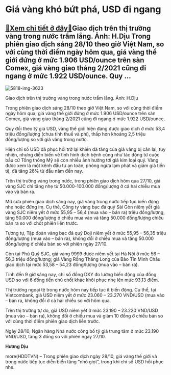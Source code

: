 Giá vàng khó bứt phá, USD đi ngang
==================================

[:gift:Xem chi tiết ở đây:gift:](https://hddtvn.com/gia-vang-kho-but-pha-usd-di-ngang/)Giao dịch trên thị trường vàng trong nước trầm lắng. Ảnh: H.Dịu Trong phiên giao dịch sáng 28/10 theo giờ Việt Nam, so với cùng thời điểm ngày hôm qua, giá vàng thế giới đứng ở mức 1.906 USD/ounce trên sàn Comex, giá vàng giao tháng 2/2021 cũng đi ngang ở mức 1.922 USD/ounce. Quy …
------------------------------------------------------------------------------------------------------------------------------------------------------------------------------------------------------------------------------------------------------------------------------------------





![5818-img-3623](https://hddtvn.com/wp-content/uploads/2021/01/5818_IMG_3623-2.jpg "Giao dịch trên thị trường vàng trong nước vẫn khá trầm lắng. Ảnh: H.Dịu")


Giao dịch trên thị trường vàng trong nước trầm lắng. Ảnh: H.Dịu



Trong phiên giao dịch sáng 28/10 theo giờ Việt Nam, so với cùng thời điểm ngày hôm qua, giá vàng thế giới đứng ở mức 1.906 USD/ounce trên sàn Comex, giá vàng giao tháng 2/2021 cũng đi ngang ở mức 1.922 USD/ounce.


Quy đổi theo tỷ giá USD, vàng thế giới hiện đang được giao dịch ở mức 53,4 triệu đồng/lượng (chưa tính thuế và phí), thấp hơn khoảng 2,5 triệu đồng/lượng so với giá vàng trong nước.


Hiện chỉ số USD đã phục hồi trở lại khiến đà tăng của giá vàng bị cản lại, tuy nhiên, nhưng diễn biến về tình hình dịch bệnh cũng như tác động từ cuộc bầu cử Tổng thống Mỹ sẽ còn nhiều ảnh hưởng tới giá kim loại quý. Vàng được xem là một kênh đầu tư an toàn, phòng ngừa lạm phát và giảm giá tiền tệ, đã tăng 26% từ đầu năm đến nay.


Trên thị trường vàng trong nước, trong phiên giao dịch hôm qua 27/10, giá vàng SJC chỉ tăng nhẹ từ 50.000-100.000 đồng/lượng ở cả hai chiều mua vào và bán ra.


Mở cửa phiên giao dịch sáng nay, giá vàng trong nước tiếp tục biến động nhẹ hoặc đứng im. Cụ thể, Công ty vàng bạc đá quý Sài Gòn niêm yết giá vàng SJC niêm yết ở mức 55,95 – 56,4 (mua vào – bán ra) triệu đồng/lượng, tăng 50.000 đồng/lượng ở chiều mua vào và tăng 50.000 đồng/lượng chiều bán ra so với chốt phiên liền trước.


Tương tự, Tập đoàn vàng bạc đá quý Doji niêm yết ở mức 55,95 – 56,35 triệu đồng/lượng (mua vào – bán ra), không đổi ở chiều mua và tăng 50.000 đồng/lượng ở chiều bán so với phiên ngày 27/10.


Còn tại Phú Quý SJC, giá vàng 9999 được niêm yết tại Hà Nội ở mức 56 – 56,3 triệu đồng/lượng; giá Vàng Rồng Thăng Long của Bảo Tín Minh Châu giao dịch tại mức 53,58 – 54,23 đồng/lượng (mua vào – bán ra).


Tính đến 9 giờ sáng nay, chỉ số đồng DXY đo lường biến động của đồng USD so với 6 đồng tiền chủ chốt khác khôi phục nhẹ lên mức 93,13 điểm.


Thị trường ngoại tệ trong nước hôm nay tiếp tục ít biến động. Cụ thể, tại Vietcombank, giá USD niêm yết ở mức 23.060 – 23.270 VND/USD (mua vào – bán ra, không đổi ở cả hai chiều so với hôm qua.


Trên thị trường tự do, giá USD niêm yết ở mức 23.190 – 23.220 VND/USD (mua vào – bán ra), không đổi ở chiều mua và giảm 10 đồng ở chiều bán so với cùng thời điểm phiên giao dịch liền trước.


Ngày 28/10, Ngân hàng Nhà nước công bố tỷ giá trung tâm ở mức 23.190 VND/USD, tăng 3 đồng so với phiên ngày 27/10.




**Hương Dịu**



more(HDDTVN) – Trong phiên giao dịch ngày 28/10, giá vàng thế giới và trong nước tiếp tục diễn biến tăng “nhỏ giọt”, trong khi chỉ số USD hồi phục nhẹ.

